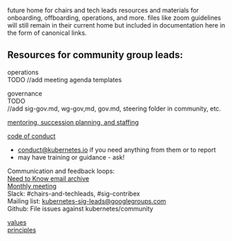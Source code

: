 future home for chairs and tech leads resources and materials for onboarding,
offboarding, operations, and more.
files like zoom guidelines will still remain in their current home but included
in documentation here in the form of canonical links.   

## Resources for community group leads:    

operations  
TODO
//add meeting agenda templates    

governance  
TODO  
//add sig-gov.md, wg-gov,md, gov.md, steering folder in community, etc.

[mentoring, succession planning, and staffing]    

[code of conduct]  
- conduct@kubernetes.io if you need anything from them or to report  
- may have training or guidance - ask!    

Communication and feedback loops:  
[Need to Know email archive]  
[Monthly meeting]  
Slack: #chairs-and-techleads, #sig-contribex  
Mailing list: kubernetes-sig-leads@googlegroups.com  
Github: File issues against kubernetes/community  

[values]  
[principles]

[Need to Know email archive]: https://docs.google.com/document/d/1ivmV-ouim7YcTnmv21m0pP6prmj-FFZxcRBuWbT706c/edit
[Monthly meeting]: https://docs.google.com/document/d/1Jio9rEtYxlBbntF8mRGmj6Q1JAdzZ9fTDo3ru1HK_LI/edit
[values]: https://github.com/kubernetes/community/blob/master/values.md
[principles]: https://github.com/kubernetes/community/blob/master/governance.md#principles
[code of conduct]: https://github.com/kubernetes/community/tree/master/committee-code-of-conduct
[mentoring, succession planning, and staffing]: https://github.com/kubernetes/community/tree/master/mentoring
